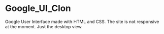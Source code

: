 # Google_UI_Clon
Google User Interface made with HTML and CSS.
The site is not responsive at the moment. Just the desktop view.
